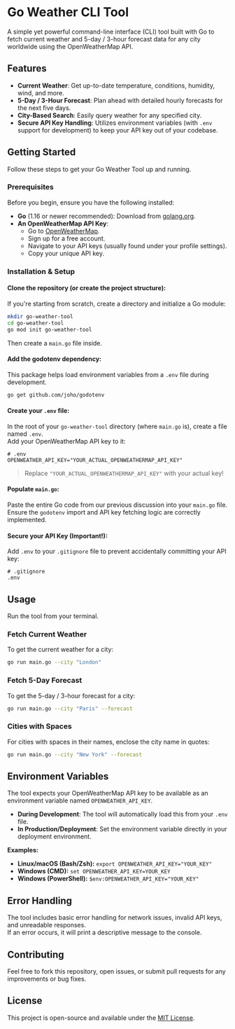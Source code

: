 # Go Weather CLI Tool

A simple yet powerful command-line interface (CLI) tool built with Go to fetch current weather and 5-day / 3-hour forecast data for any city worldwide using the OpenWeatherMap API.

## Features

- **Current Weather**: Get up-to-date temperature, conditions, humidity, wind, and more.
- **5-Day / 3-Hour Forecast**: Plan ahead with detailed hourly forecasts for the next five days.
- **City-Based Search**: Easily query weather for any specified city.
- **Secure API Key Handling**: Utilizes environment variables (with `.env` support for development) to keep your API key out of your codebase.

## Getting Started

Follow these steps to get your Go Weather Tool up and running.

### Prerequisites

Before you begin, ensure you have the following installed:

- **Go** (1.16 or newer recommended): Download from [golang.org](https://golang.org).
- **An OpenWeatherMap API Key**:
  - Go to [OpenWeatherMap](https://openweathermap.org).
  - Sign up for a free account.
  - Navigate to your API keys (usually found under your profile settings).
  - Copy your unique API key.

### Installation & Setup

#### Clone the repository (or create the project structure):

If you're starting from scratch, create a directory and initialize a Go module:

```bash
mkdir go-weather-tool
cd go-weather-tool
go mod init go-weather-tool
```

Then create a `main.go` file inside.

#### Add the godotenv dependency:

This package helps load environment variables from a `.env` file during development.

```bash
go get github.com/joho/godotenv
```

#### Create your `.env` file:

In the root of your `go-weather-tool` directory (where `main.go` is), create a file named `.env`.  
Add your OpenWeatherMap API key to it:

```env
# .env
OPENWEATHER_API_KEY="YOUR_ACTUAL_OPENWEATHERMAP_API_KEY"
```

> Replace `"YOUR_ACTUAL_OPENWEATHERMAP_API_KEY"` with your actual key!

#### Populate `main.go`:

Paste the entire Go code from our previous discussion into your `main.go` file.  
Ensure the `godotenv` import and API key fetching logic are correctly implemented.

#### Secure your API Key (Important!):

Add `.env` to your `.gitignore` file to prevent accidentally committing your API key:

```gitignore
# .gitignore
.env
```

## Usage

Run the tool from your terminal.

### Fetch Current Weather

To get the current weather for a city:

```bash
go run main.go --city "London"
```

### Fetch 5-Day Forecast

To get the 5-day / 3-hour forecast for a city:

```bash
go run main.go --city "Paris" --forecast
```

### Cities with Spaces

For cities with spaces in their names, enclose the city name in quotes:

```bash
go run main.go --city "New York" --forecast
```

## Environment Variables

The tool expects your OpenWeatherMap API key to be available as an environment variable named `OPENWEATHER_API_KEY`.

- **During Development**: The tool will automatically load this from your `.env` file.
- **In Production/Deployment**: Set the environment variable directly in your deployment environment.

**Examples:**

- **Linux/macOS (Bash/Zsh):** `export OPENWEATHER_API_KEY="YOUR_KEY"`
- **Windows (CMD):** `set OPENWEATHER_API_KEY=YOUR_KEY`
- **Windows (PowerShell):** `$env:OPENWEATHER_API_KEY="YOUR_KEY"`

## Error Handling

The tool includes basic error handling for network issues, invalid API keys, and unreadable responses.  
If an error occurs, it will print a descriptive message to the console.

## Contributing

Feel free to fork this repository, open issues, or submit pull requests for any improvements or bug fixes.

## License

This project is open-source and available under the [MIT License](https://opensource.org/licenses/MIT).
